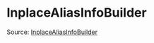 # InplaceAliasInfoBuilder

Source: [InplaceAliasInfoBuilder](../csrc/device_lower/pass/inplace_alias.cpp#L32)
